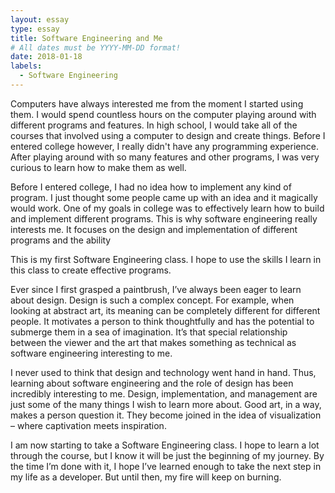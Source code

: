 ```yaml
---
layout: essay
type: essay
title: Software Engineering and Me
# All dates must be YYYY-MM-DD format!
date: 2018-01-18
labels:
  - Software Engineering
---
```


Computers have always interested me from the moment I started using them. I would spend countless hours on the computer playing around with different programs and features. In high school, I would take all of the courses that involved using a computer to design and create things. Before I entered college however, I really didn't have any programming experience. After playing around with so many features and other programs, I was very curious to learn how to make them as well. 

Before I entered college, I had no idea how to implement any kind of program. I just thought some people came up with an idea and it magically would work. One of my goals in college was to effectively learn how to build and implement different programs. This is why software engineering really interests me. It focuses on the design and implementation of different programs and the ability 

This is my first Software Engineering class. I hope to use the skills I learn in this class to create effective programs. 

Ever since I first grasped a paintbrush, I’ve always been eager to learn about design. Design is such a complex concept. For example, when looking at abstract art, its meaning can be completely different for different people. It motivates a person to think thoughtfully and has the potential to submerge them in a sea of imagination. It’s that special relationship between the viewer and the art that makes something as technical as software engineering interesting to me.

I never used to think that design and technology went hand in hand.  Thus, learning about software engineering and the role of design has been incredibly interesting to me. Design, implementation, and management are just some of the many things I wish to learn more about. Good art, in a way, makes a person question it. They become joined in the idea of visualization – where captivation meets inspiration.


I am now starting to take a Software Engineering class. I hope to learn a lot through the course, but I know it will be just the beginning of my journey. By the time I’m done with it, I hope I’ve learned enough to take the next step in my life as a developer. But until then, my fire will keep on burning.

